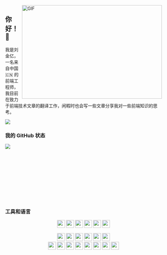 <img align="right" alt="GIF" src="https://github.com/abhisheknaiidu/abhisheknaiidu/blob/master/code.gif?raw=true" width="450" height="300" />

## 你好！👋

我是刘金亿，一名来自中国 🇨🇳 的前端工程师，我目前在致力于前端技术文章的翻译工作，闲暇时也会写一些文章分享我对一些前端知识的思考。

[<img src='https://img.shields.io/badge/-掘金-blue?style=social&logo=appveyor&link='/>](https://juejin.cn/user/1099167358523165)

### 我的 GitHub 状态

<p>
  <img align="left" src="https://github-readme-stats.vercel.app/api?username=liu-jin-yi&locale=cn&hide_border=true&show_icons=true"/>
  <br/><br/>
</p>
<br/>

<br/><br/><br/><br/><br/> <br/>

### 工具和语言

<p align="center">
<img src='https://img.shields.io/badge/React-%2300ADD8.svg?&logo=React&logoColor=white' height='25'/>
<img src='https://img.shields.io/badge/TypeScript-%2300ADD8.svg?&logo=TypeScript&logoColor=white' height='25'/>
<img src='https://img.shields.io/badge/Vue-%2300ADD8.svg?&logo=Vue.js&logoColor=white' height='25'/>
<img src='https://img.shields.io/badge/JS%2C%20ES6-%2300ADD8.svg?&logo=javascript&logoColor=white' height='25'/>
<img src='https://img.shields.io/badge/HTML%2C%20HTML5-%2300ADD8.svg?&logo=HTML5&logoColor=white' height='25'/>
<img src='https://img.shields.io/badge/CSS%2C%20CSS3-%2300ADD8.svg?&logo=CSS3&logoColor=white' height='25'/>
</p>

<p align="center">
<img src='https://img.shields.io/badge/Mobx-%2300ADD8.svg?&logo=Mobx&logoColor=white' height='25'/>
<img src='https://img.shields.io/badge/Redux-%2300ADD8.svg?&logo=Redux&logoColor=white' height='25'/>
<img src='https://img.shields.io/badge/Umi-%2300ADD8.svg?&logo=Umi&logoColor=white' height='25'/>
<img src='https://img.shields.io/badge/Dva-%2300ADD8.svg?&logo=Dva&logoColor=white' height='25'/>
<img src='https://img.shields.io/badge/Taro-%2300ADD8.svg?&logo=Taro&logoColor=white' height='25'/>
<img src='https://img.shields.io/badge/ReactRouter-%2300ADD8.svg?&logo=React-Router&logoColor=white' height='25'/>
<br/>
<img src='https://img.shields.io/badge/Vuex-%2300ADD8.svg?&logo=vuex&logoColor=white' height='25'/>
<img src='https://img.shields.io/badge/VueRouter-%2300ADD8.svg?&logo=VueRouter&logoColor=white' height='25'/>
<img src='https://img.shields.io/badge/WebComponents-%2300ADD8.svg?&logo=WebComponents&logoColor=white' height='25'/>
<img src='https://img.shields.io/badge/Git-%2300ADD8.svg?&logo=Git&logoColor=white' height='25'/>
<img src='https://img.shields.io/badge/ECharts-%2300ADD8.svg?&logo=apacheecharts&logoColor=white' height='25'/>
<img src='https://img.shields.io/badge/G2-%2300ADD8.svg?&logo=g2a&logoColor=white' height='25'/>
<img src='https://img.shields.io/badge/Webpack-%2300ADD8.svg?&logo=Webpack&logoColor=white' height='25'/>
<img src='https://img.shields.io/badge/VsCode-%2300ADD8.svg?&logo=VsCode&logoColor=white' height='25'/>
</p>
